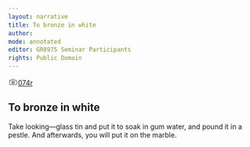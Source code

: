 ```yaml
---
layout: narrative
title: To bronze in white
author:
mode: annotated
editor: GR8975 Seminar Participants
rights: Public Domain
---
```


 <a href="http://gallica.bnf.fr/ark:/12148/btv1b10500001g/f153.image"><img src="../assets/photo-icon.png" alt="folio images" style="display:inline-block; margin-bottom:-3px;">074r</a><br/> 
## To bronze in white

 
Take looking—glass tin and put it to soak in gum water, and pound it in a pestle. And afterwards, you will put it on the marble.
 